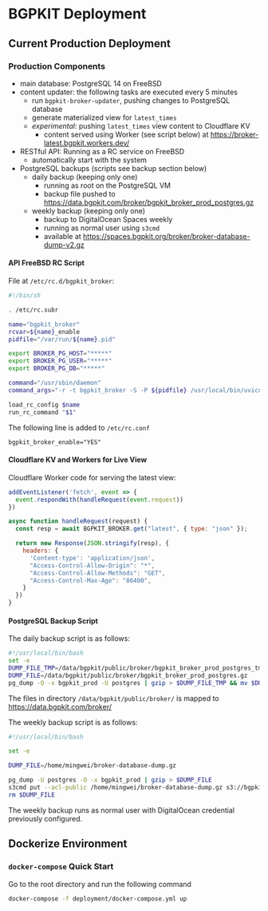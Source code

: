 # BGPKIT Deployment

## Current Production Deployment

### Production Components

- main database: PostgreSQL 14 on FreeBSD
- content updater: the following tasks are executed every 5 minutes
  - run `bgpkit-broker-updater`, pushing changes to PostgreSQL database
  - generate materialized view for `latest_times`
  - *experimental*: pushing `latest_times` view content to Cloudflare KV
    - content served using Worker (see script below) at https://broker-latest.bgpkit.workers.dev/
- RESTful API: Running as a RC service on FreeBSD
  - automatically start with the system
- PostgreSQL backups (scripts see backup section below)
  - daily backup (keeping only one)
    - running as root on the PostgreSQL VM
    - backup file pushed to https://data.bgpkit.com/broker/bgpkit_broker_prod_postgres.gz
  - weekly backup (keeping only one)
    - backup to DigitalOcean Spaces weekly
    - running as normal user using `s3cmd`
    - available at https://spaces.bgpkit.org/broker/broker-database-dump-v2.gz

#### API FreeBSD RC Script

File at `/etc/rc.d/bgpkit_broker`:
```bash
#!/bin/sh

. /etc/rc.subr

name="bgpkit_broker"
rcvar=${name}_enable
pidfile="/var/run/${name}.pid"

export BROKER_PG_HOST="*****"
export BROKER_PG_USER="*****"
export BROKER_PG_DB="*****"

command="/usr/sbin/daemon"
command_args="-r -t bgpkit_broker -S -P ${pidfile} /usr/local/bin/uvicorn --app-dir /usr/local/bin/ broker-api:app --host 0.0.0.0 --port 18888 --root-path '/v2'"

load_rc_config $name
run_rc_command "$1"
```

The following line is added to `/etc/rc.conf`
```text
bgpkit_broker_enable="YES"
```

#### Cloudflare KV and Workers for Live View
Cloudflare Worker code for serving the latest view:
```js
addEventListener('fetch', event => {
  event.respondWith(handleRequest(event.request))
})

async function handleRequest(request) {
  const resp = await BGPKIT_BROKER.get("latest", { type: "json" });

  return new Response(JSON.stringify(resp), {
    headers: {
      'Content-type': 'application/json',
      "Access-Control-Allow-Origin": "*",
      "Access-Control-Allow-Methods": "GET",
      "Access-Control-Max-Age": "86400",
    }
  })
}
```

#### PostgreSQL Backup Script

The daily backup script is as follows:
```bash
#!/usr/local/bin/bash
set -e
DUMP_FILE_TMP=/data/bgpkit/public/broker/bgpkit_broker_prod_postgres_tmp.gz
DUMP_FILE=/data/bgpkit/public/broker/bgpkit_broker_prod_postgres.gz
pg_dump -O -x bgpkit_prod -U postgres | gzip > $DUMP_FILE_TMP && mv $DUMP_FILE_TMP $DUMP_FILE
```
The files in directory `/data/bgpkit/public/broker/` is mapped to https://data.bgpkit.com/broker/

The weekly backup script is as follows: 
```bash
#!/usr/local/bin/bash

set -e 

DUMP_FILE=/home/mingwei/broker-database-dump.gz

pg_dump -U postgres -O -x bgpkit_prod | gzip > $DUMP_FILE
s3cmd put --acl-public /home/mingwei/broker-database-dump.gz s3://bgpkit-data/broker/broker-database-dump-v2.gz
rm $DUMP_FILE
```
The weekly backup runs as normal user with DigitalOcean credential previously configured.

## Dockerize Environment

### `docker-compose` Quick Start

Go to the root directory and run the following command
```bash
docker-compose -f deployment/docker-compose.yml up
```
